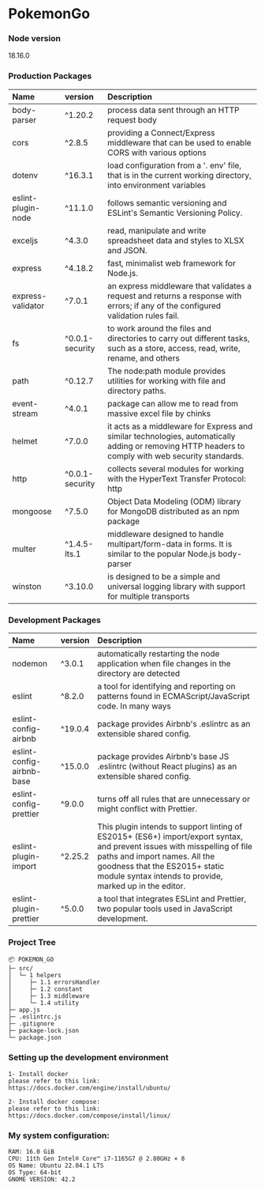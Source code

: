 # PokemonGo

### Node version

18.16.0

### Production Packages

| Name               | version         | Description                                                                                                                                        |
| :----------------- | :-------------- | :------------------------------------------------------------------------------------------------------------------------------------------------- |
| body-parser        | ^1.20.2         | process data sent through an HTTP request body                                                                                                     |
| cors               | ^2.8.5          | providing a Connect/Express middleware that can be used to enable CORS with various options                                                        |
| dotenv             | ^16.3.1         | load configuration from a '. env' file, that is in the current working directory, into environment variables                                       |
| eslint-plugin-node | ^11.1.0         | follows semantic versioning and ESLint's Semantic Versioning Policy.                                                                               |
| exceljs            | ^4.3.0          | read, manipulate and write spreadsheet data and styles to XLSX and JSON.                                                                           |
| express            | ^4.18.2         | fast, minimalist web framework for Node.js.                                                                                                        |
| express-validator  | ^7.0.1          | an express middleware that validates a request and returns a response with errors; if any of the configured validation rules fail.                 |
| fs                 | ^0.0.1-security | to work around the files and directories to carry out different tasks, such as a store, access, read, write, rename, and others                    |
| path               | ^0.12.7         | The node:path module provides utilities for working with file and directory paths.                                                                 |
| event-stream       | ^4.0.1          | package can allow me to read from massive excel file by chinks                                                                                     |
| helmet             | ^7.0.0          | it acts as a middleware for Express and similar technologies, automatically adding or removing HTTP headers to comply with web security standards. |
| http               | ^0.0.1-security | collects several modules for working with the HyperText Transfer Protocol: http                                                                    |
| mongoose           | ^7.5.0          | Object Data Modeling (ODM) library for MongoDB distributed as an npm package                                                                       |
| multer             | ^1.4.5-lts.1    | middleware designed to handle multipart/form-data in forms. It is similar to the popular Node.js body-parser                                       |
| winston            | ^3.10.0         | is designed to be a simple and universal logging library with support for multiple transports                                                      |

### Development Packages

| Name                      | version | Description                                                                                                                                                                                                                                            |
| :------------------------ | :------ | :----------------------------------------------------------------------------------------------------------------------------------------------------------------------------------------------------------------------------------------------------- |
| nodemon                   | ^3.0.1  | automatically restarting the node application when file changes in the directory are detected                                                                                                                                                          |
| eslint                    | ^8.2.0  | a tool for identifying and reporting on patterns found in ECMAScript/JavaScript code. In many ways                                                                                                                                                     |
| eslint-config-airbnb      | ^19.0.4 | package provides Airbnb's .eslintrc as an extensible shared config.                                                                                                                                                                                    |
| eslint-config-airbnb-base | ^15.0.0 | package provides Airbnb's base JS .eslintrc (without React plugins) as an extensible shared config.                                                                                                                                                    |
| eslint-config-prettier    | ^9.0.0  | turns off all rules that are unnecessary or might conflict with Prettier.                                                                                                                                                                              |
| eslint-plugin-import      | ^2.25.2 | This plugin intends to support linting of ES2015+ (ES6+) import/export syntax, and prevent issues with misspelling of file paths and import names. All the goodness that the ES2015+ static module syntax intends to provide, marked up in the editor. |
| eslint-plugin-prettier    | ^5.0.0  | a tool that integrates ESLint and Prettier, two popular tools used in JavaScript development.                                                                                                                                                          |

### Project Tree

```
📦 POKEMON_GO
├─ src/
│  └─ 1 helpers
│     ├─ 1.1 errorsHandler
│     ├─ 1.2 constant
│     ├─ 1.3 middleware
│     └─ 1.4 utility
├─ app.js
├─ .eslintrc.js
├─ .gitignore
├─ package-lock.json
└─ package.json
```

### Setting up the development environment

```
1- Install docker
please refer to this link:
https://docs.docker.com/engine/install/ubuntu/

2- Install docker compose:
please refer to this link:
https://docs.docker.com/compose/install/linux/
```

### My system configuration:

```
RAM: 16.0 GiB
CPU: 11th Gen Intel® Core™ i7-1165G7 @ 2.80GHz × 8
OS Name: Ubuntu 22.04.1 LTS
OS Type: 64-bit
GNOME VERSION: 42.2
```
